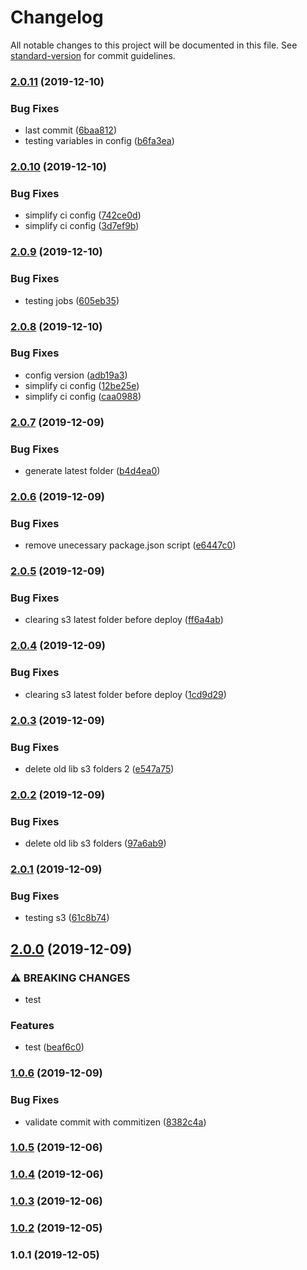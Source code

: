 # Changelog

All notable changes to this project will be documented in this file. See [standard-version](https://github.com/conventional-changelog/standard-version) for commit guidelines.

### [2.0.11](https://github.com/jeantoledo/j_ci/compare/v2.0.10...v2.0.11) (2019-12-10)


### Bug Fixes

* last commit ([6baa812](https://github.com/jeantoledo/j_ci/commit/6baa8128aaff2c7195ab7ade77e3b131a3df25a4))
* testing variables in config ([b6fa3ea](https://github.com/jeantoledo/j_ci/commit/b6fa3ead2a1c41e8e229d3b44d860a9a37c62cc2))

### [2.0.10](https://github.com/jeantoledo/j_ci/compare/v2.0.9...v2.0.10) (2019-12-10)


### Bug Fixes

* simplify ci config ([742ce0d](https://github.com/jeantoledo/j_ci/commit/742ce0db85c39af969e3bb0d8bb311103760cd33))
* simplify ci config ([3d7ef9b](https://github.com/jeantoledo/j_ci/commit/3d7ef9bed0af8b597742f306ab6bd901d75427ff))

### [2.0.9](https://github.com/jeantoledo/j_ci/compare/v2.0.8...v2.0.9) (2019-12-10)


### Bug Fixes

* testing jobs ([605eb35](https://github.com/jeantoledo/j_ci/commit/605eb35d12cd4a7ab7d35128b83f1c8f67ac2eec))

### [2.0.8](https://github.com/jeantoledo/j_ci/compare/v2.0.7...v2.0.8) (2019-12-10)


### Bug Fixes

* config version ([adb19a3](https://github.com/jeantoledo/j_ci/commit/adb19a3a71515c5f3f771e5ec5668b011e5429b6))
* simplify ci config ([12be25e](https://github.com/jeantoledo/j_ci/commit/12be25e4dab08a84f3137d053702b51ecba7e28c))
* simplify ci config ([caa0988](https://github.com/jeantoledo/j_ci/commit/caa098875a82ff82a3e0fdd65f4b46cf9b7f99e9))

### [2.0.7](https://github.com/jeantoledo/j_ci/compare/v2.0.6...v2.0.7) (2019-12-09)


### Bug Fixes

* generate latest folder ([b4d4ea0](https://github.com/jeantoledo/j_ci/commit/b4d4ea05c32493377c0f4524520a39119be16266))

### [2.0.6](https://github.com/jeantoledo/j_ci/compare/v2.0.5...v2.0.6) (2019-12-09)


### Bug Fixes

* remove unecessary package.json script ([e6447c0](https://github.com/jeantoledo/j_ci/commit/e6447c0280ebf30556c6a8bcc0b731b2ea75ec3b))

### [2.0.5](https://github.com/jeantoledo/j_ci/compare/v2.0.4...v2.0.5) (2019-12-09)


### Bug Fixes

* clearing s3 latest folder before deploy ([ff6a4ab](https://github.com/jeantoledo/j_ci/commit/ff6a4ab5cfc6b18500f50a4dab704b2e9ae2b653))

### [2.0.4](https://github.com/jeantoledo/j_ci/compare/v2.0.3...v2.0.4) (2019-12-09)


### Bug Fixes

* clearing s3 latest folder before deploy ([1cd9d29](https://github.com/jeantoledo/j_ci/commit/1cd9d2984c0732192d7d7707c4cfc7b9077d6d2b))

### [2.0.3](https://github.com/jeantoledo/j_ci/compare/v2.0.2...v2.0.3) (2019-12-09)


### Bug Fixes

* delete old lib s3 folders 2 ([e547a75](https://github.com/jeantoledo/j_ci/commit/e547a7518d780d488586bd0b10936ef67c882add))

### [2.0.2](https://github.com/jeantoledo/j_ci/compare/v2.0.1...v2.0.2) (2019-12-09)


### Bug Fixes

* delete old lib s3 folders ([97a6ab9](https://github.com/jeantoledo/j_ci/commit/97a6ab925ee2727d66abc642da824aa931387770))

### [2.0.1](https://github.com/jeantoledo/j_ci/compare/v2.0.0...v2.0.1) (2019-12-09)


### Bug Fixes

* testing s3 ([61c8b74](https://github.com/jeantoledo/j_ci/commit/61c8b749ce0c33aaef2ccd273ff6628493e2c442))

## [2.0.0](https://github.com/jeantoledo/j_ci/compare/v1.0.6...v2.0.0) (2019-12-09)


### ⚠ BREAKING CHANGES

* test

### Features

* test ([beaf6c0](https://github.com/jeantoledo/j_ci/commit/beaf6c063974d2fc16e841ca6a868d3e99ec0474))

### [1.0.6](https://github.com/jeantoledo/j_ci/compare/v1.0.5...v1.0.6) (2019-12-09)


### Bug Fixes

* validate commit with commitizen ([8382c4a](https://github.com/jeantoledo/j_ci/commit/8382c4a4d77614f3a261b73c17635fe8c70178c9))

### [1.0.5](https://github.com/jeantoledo/j_ci/compare/v1.0.2...v1.0.5) (2019-12-06)

### [1.0.4](https://github.com/jeantoledo/j_ci/compare/v1.0.2...v1.0.4) (2019-12-06)

### [1.0.3](https://github.com/jeantoledo/j_ci/compare/v1.0.2...v1.0.3) (2019-12-06)

### [1.0.2](https://github.com/jeantoledo/j_ci/compare/v1.0.1...v1.0.2) (2019-12-05)

### 1.0.1 (2019-12-05)
